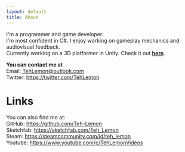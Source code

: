 ```yaml
---
layout: default
title: About
---
```







I'm a programmer and game developer.  
I'm most confident in C#. I enjoy working on gameplay mechanics and audiovisual feedback.  
Currently working on a 3D platformer in Unity. Check it out __[here](https://cuteplatformer.tehlemon.com/)__.

__You can contact me at__  
Email: [TehLemon@outlook.com](mailto:TehLemon@outlook.com)  
Twitter: <https://twitter.com/TehLemon>  

# Links


You can also find me at:  
GitHub: <https://github.com/Teh-Lemon>  
Sketchfab: <https://sketchfab.com/Teh_Lemon>  
Steam: <https://steamcommunity.com/id/teh_lemon>  
Youtube: <https://www.youtube.com/c/TehLemonVideos>

